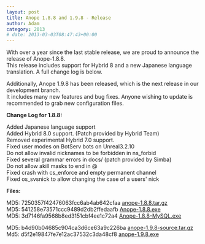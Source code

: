 ```yaml
---
layout: post
title: Anope 1.8.8 and 1.9.8 - Release
author: Adam
category: 2013
# date: 2013-03-03T08:47:43+00:00
---
```


With over a year since the last stable release, we are proud to announce the release of Anope-1.8.8.
<br/>
This release includes support for Hybrid 8 and a new Japanese language translation. A full change log is below.

Additionally, Anope 1.9.8 has been released, which is the next release in our development branch.
<br/>
It includes many new features and bug fixes. Anyone wishing to update is recommended to grab new configuration files.

<b>Change Log for 1.8.8:</b>

Added Japanese language support
<br/>
Added Hybrid 8.0 support. (Patch provided by Hybrid Team)
<br/>
Removed experimental Hybrid 7.0 support.
<br/>
Fixed user modes on BotServ bots on Unreal3.2.10
<br/>
Do not allow invalid nicknames to be forbidden in ns_forbid
<br/>
Fixed several grammar errors in docs/ (patch provided by Simba)
<br/>
Do not allow akill masks to end in @
<br/>
Fixed crash with cs_enforce and empty permanent channel
<br/>
Fixed os_svsnick to allow changing the case of a users' nick

<b>Files:</b>

MD5: 7250357f42476063fcc6ab4ab642cfaa <a href="https://sourceforge.net/projects/anope/files/anope-stable/Anope%201.8.8/anope-1.8.8.tar.gz/download">anope-1.8.8.tar.gz</a><br/>
MD5: 541258e73571ccc9489d2db2ffedaafb <a href="https://sourceforge.net/projects/anope/files/anope-stable/Anope%201.8.8/Anope-1.8.8.exe/download">Anope-1.8.8.exe</a><br/>
MD5: 3d7146fa9568b8ed3151cbf4ee1c72a4 <a href="https://sourceforge.net/projects/anope/files/anope-stable/Anope%201.8.8/Anope-1.8.8-MySQL.exe/download">Anope-1.8.8-MySQL.exe</a><br/>

MD5: b4d90b04685c904ca3d6ce63a9c226ba <a href="https://sourceforge.net/projects/anope/files/anope-devel/Anope%201.9.8/anope-1.9.8-source.tar.gz/download">anope-1.9.8-source.tar.gz</a><br/>
Md5: d5f2e19847fe7e12ac37532c3da48cf8 <a href="https://sourceforge.net/projects/anope/files/anope-devel/Anope%201.9.8/anope-1.9.8.exe/download">anope-1.9.8.exe</a>

